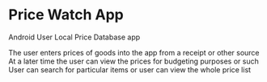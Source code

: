 # Price Watch App 
Android User Local Price Database app

The user enters prices of goods into the app from a receipt or other source
At a later time the user can view the prices for budgeting purposes or such
User can search for particular items or user can view the whole price list
